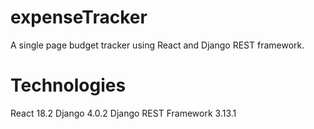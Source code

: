 # expenseTracker
A single page budget tracker using React and Django REST framework.

# Technologies
React 18.2
Django 4.0.2
Django REST Framework 3.13.1
